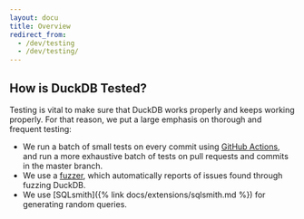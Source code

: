 ```yaml
---
layout: docu
title: Overview
redirect_from:
  - /dev/testing
  - /dev/testing/
---
```


## How is DuckDB Tested?

Testing is vital to make sure that DuckDB works properly and keeps working properly. For that reason, we put a large emphasis on thorough and frequent testing:
* We run a batch of small tests on every commit using [GitHub Actions](https://github.com/duckdb/duckdb/actions), and run a more exhaustive batch of tests on pull requests and commits in the master branch.
* We use a [fuzzer](https://github.com/duckdb/duckdb-fuzzer), which automatically reports of issues found through fuzzing DuckDB.
* We use [SQLsmith]({% link docs/extensions/sqlsmith.md %}) for generating random queries.
